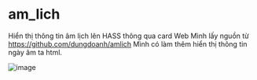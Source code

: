 # am_lich
Hiển thị thông tin âm lịch lên HASS thông qua card Web
Mình lấy nguồn từ https://github.com/dungdoanh/amlich
Mình có làm thêm hiển thị thông tin ngày âm ta html.

![image](https://github.com/user-attachments/assets/1566f92d-4b01-4dc6-a136-8e8079e0b8c1)


